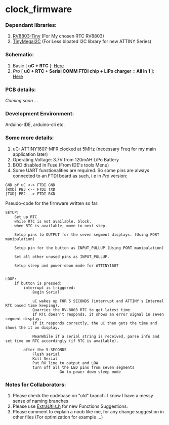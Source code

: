 # clock_firmware

### Dependant libraries:
1. [RV8803-Tiny](https://github.com/dattasaurabh82/RV8803Tiny) (For My chosen RTC RV8803)
2. [TinyMegaI2C](https://github.com/dattasaurabh82/TinyMegaI2C) (For Less bloated I2C library for new ATTINY Series)

### Schematic:
1. Basic [ **uC + RTC** ]: [Here](https://github.com/dattasaurabh82/clock_firmware_production/files/7063914/uC_RTC_basic_schematic.pdf)
2. _Pro_ [ **uC + RTC + Serial COMM FTDI chip + LiPo charger = All in 1** ]: [Here](https://github.com/dattasaurabh82/clock_firmware_production/files/7063918/uC_RTC_FTDI_LIPO_pro_schematic.pdf)




### PCB details: 
_Coming soon ..._

### Development Environment:
Arduino-IDE, arduino-cli etc.

### Some more details:
1. uC: ATTINY1607-MFR clocked at 5MHz (necessary Freq for my main application later)
2. Operating Voltage: 3.7V from 120mAH LiPo Battery
3. BOD disabled in Fuse (From IDE's tools Menu)
4. Some UART funstionalities are required.
  So some pins are always connected to an FTDI board as such, i.e in _Pro_ version:
  ````
  GND of uC <-> FTDI GND
  [RXD] PB3 <-- FTDI TXD
  [TXD] PB2 --> FTDI RXD
````

Pseudo-code for the firmware written so far:
````
SETUP:
	Set up RTC
	while RTC is not available, block. 
	when RTC is available, move to next step. 
	
	Setup pins to OUTPUT for the seven segment displays. (Using PORT manipulation)
	
	Setup pin for the button as INPUT_PULLUP (Using PORT manipulation) 
	
	Set all other unused pins as INPUT_PULLUP. 

	Setup sleep and power-down mode for ATTINY1607
	

LOOP:
	if button is pressed:
		interrupt is triggered:
			Begin Serial
			
			uC wakes up FOR 5 SECONDS (interrupt and ATTINY's Internal RTC based time keeping).
			Quarries the RV-8803 RTC to get latest time.
			If RTC doesn’t responds, it shows an error signal in seven segment display.
 			If it responds correctly, the uC then gets the time and shows the it on display. 
			
 			MeanWhile if a serial string is received, parse info and set time on RTC accordingly (if RTC is available). 
			
		after the 5-SECONDS
			Flush serial
			Kill Serial
			Put RX line to output and LOW
			turn off all the LED pins from seven segments
                        Go to power down sleep mode	
````

### Notes for Collaborators:
1. Please check the codebase on "old" branch. I know I have a messy sense of naming branches
2. Please use [ExtraUtils.h](https://github.com/dattasaurabh82/clock_firmware_production/blob/old/ExtraUtils.h) for new Functions Suggestions.
3. Please comment to explain a noob like me, for any change suggestion in other files (For optimization for example ...)

